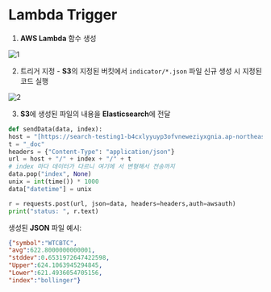 # Lambda Trigger

1. **AWS Lambda** 함수 생성

![1](https://s3.us-west-2.amazonaws.com/secure.notion-static.com/6c994bc5-e67a-473b-a64d-c410832dda85/Untitled.png?X-Amz-Algorithm=AWS4-HMAC-SHA256&X-Amz-Credential=AKIAT73L2G45O3KS52Y5%2F20210626%2Fus-west-2%2Fs3%2Faws4_request&X-Amz-Date=20210626T071654Z&X-Amz-Expires=86400&X-Amz-Signature=fa8eaf3b10dcb95f3432d4114eb13c710ee3f7d124818544a908d50ae80a88f0&X-Amz-SignedHeaders=host&response-content-disposition=filename%20%3D%22Untitled.png%22)

2.  트리거 지정 - **S3**의 지정된 버킷에서 `indicator/*.json` 파일 신규 생성 시 지정된 코드 실행

![2](https://s3.us-west-2.amazonaws.com/secure.notion-static.com/cc71144f-8084-4962-8b23-f3becf745a0c/Untitled.png?X-Amz-Algorithm=AWS4-HMAC-SHA256&X-Amz-Credential=AKIAT73L2G45O3KS52Y5%2F20210626%2Fus-west-2%2Fs3%2Faws4_request&X-Amz-Date=20210626T071910Z&X-Amz-Expires=86400&X-Amz-Signature=229553c45d9a07c56a83bf5c08e65e24710bc7341c52be17d76cd6cc28c383aa&X-Amz-SignedHeaders=host&response-content-disposition=filename%20%3D%22Untitled.png%22)

3.  **S3**에 생성된 파일의 내용을 **Elasticsearch**에 전달

```python
def sendData(data, index):
host = "[https://search-testing1-b4cxlyyuyp3ofvneweziyxgnia.ap-northeast-2.es.amazonaws.com](https://search-testing1-b4cxlyyuyp3ofvneweziyxgnia.ap-northeast-2.es.amazonaws.com/)"
t = "_doc"
headers = {"Content-Type": "application/json"}
url = host + "/" + index + "/" + t
# index 마다 데이터가 다르니 여기에 서 변형해서 전송까지
data.pop("index", None)
unix = int(time()) * 1000
data["datetime"] = unix

r = requests.post(url, json=data, headers=headers,auth=awsauth)
print("status: ", r.text)
```

생성된 **JSON** 파일 예시:

```json
{"symbol":"WTCBTC",
"avg":622.8000000000001,
"stddev":0.6531972647422598,
"Upper":624.1063945294845,
"Lower":621.4936054705156,
"index":"bollinger"}
```

